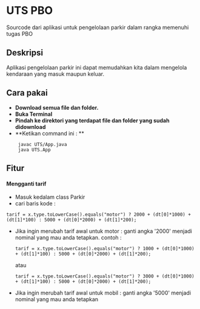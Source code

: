 # UTS PBO
Sourcode dari aplikasi untuk pengelolaan parkir dalam rangka memenuhi tugas PBO

## Deskripsi 
Aplikasi pengelolaan parkir ini dapat memudahkan kita dalam mengelola kendaraan yang masuk maupun keluar.

## Cara pakai
- **Download semua file dan folder.**
- **Buka Terminal**
- **Pindah ke direktori yang terdapat file dan folder yang sudah didownload**
- **Ketikan command ini : **
  ```
   javac UTS/App.java
   java UTS.App
  ```
  
## Fitur
#### Mengganti tarif
- Masuk kedalam class Parkir
- cari baris kode :
``` 
tarif = x.type.toLowerCase().equals("motor") ? 2000 + (dt[0]*1000) + (dt[1]*100) : 5000 + (dt[0]*2000) + (dt[1]*200); 
```
  - Jika ingin merubah tarif awal untuk motor : ganti angka '2000' menjadi nominal yang mau anda tetapkan.
    contoh :
    ``` 
    tarif = x.type.toLowerCase().equals("motor") ? 1000 + (dt[0]*1000) + (dt[1]*100) : 5000 + (dt[0]*2000) + (dt[1]*200); 
    ```
    atau
    ``` 
    tarif = x.type.toLowerCase().equals("motor") ? 3000 + (dt[0]*1000) + (dt[1]*100) : 5000 + (dt[0]*2000) + (dt[1]*200); 
    ```
  - Jika ingin merubah tarif awal untuk mobil : ganti angka '5000' menjadi nominal yang mau anda tetapkan
